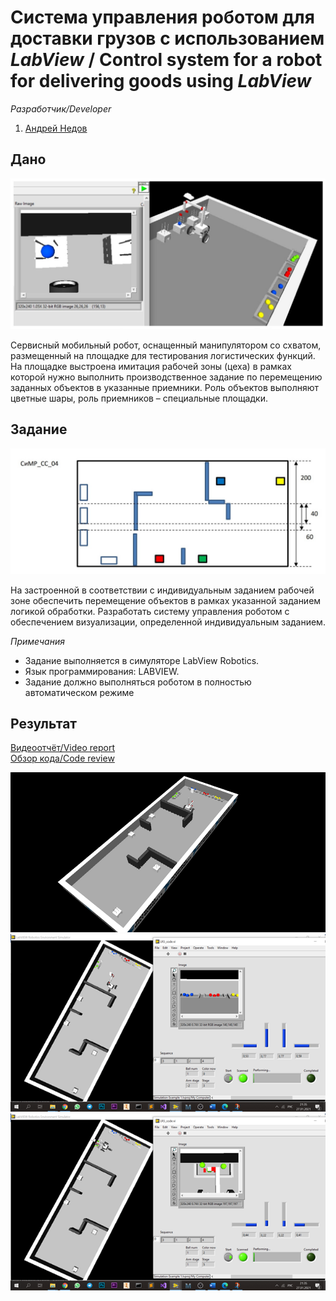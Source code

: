 # Система управления роботом для доставки грузов с использованием *LabView* / Сontrol system for a robot for delivering goods using *LabView*

*Разработчик/Developer*
1. [Андрей Недов](github.com/Andrey-Nedov-is-a-human)

## Дано
<img src="/imgs/im5.jpg" width="600"/>

Сервисный мобильный робот, оснащенный манипулятором со схватом, размещенный на площадке для 
тестирования логистических функций. На площадке выстроена имитация рабочей зоны (цеха) в рамках 
которой нужно выполнить производственное задание по перемещению заданных объектов в указанные 
приемники.
Роль объектов выполняют цветные шары, роль приемников – специальные площадки.

## Задание
<img src="/imgs/im6.jpg" width="600"/>

На застроенной в соответствии с индивидуальным заданием рабочей зоне обеспечить перемещение 
объектов в рамках указанной заданием логикой обработки.
Разработать систему управления роботом с обеспечением визуализации, определенной индивидуальным 
заданием.

*Примечания*<br/>
- Задание выполняется в симуляторе LabView Robotics.
- Язык программирования: LABVIEW. 
- Задание должно выполняться роботом в полностью автоматическом режиме

## Результат

[Видеоотчёт/Video report](https://drive.google.com/file/d/1ggMYWWEyl3JF-b4EL5y96njEHLO4tEkP/view?usp=sharing)
<br/>[Обзор кода/Code review](https://drive.google.com/file/d/1Lgvwk-WzMatpId0arj9fNGgsNt6CbHV_/view?usp=sharing)

<img src="/imgs/im2.png" width="600"/>
<img src="/imgs/im3.png" width="600"/>
<img src="/imgs/im4.png" width="600"/>
